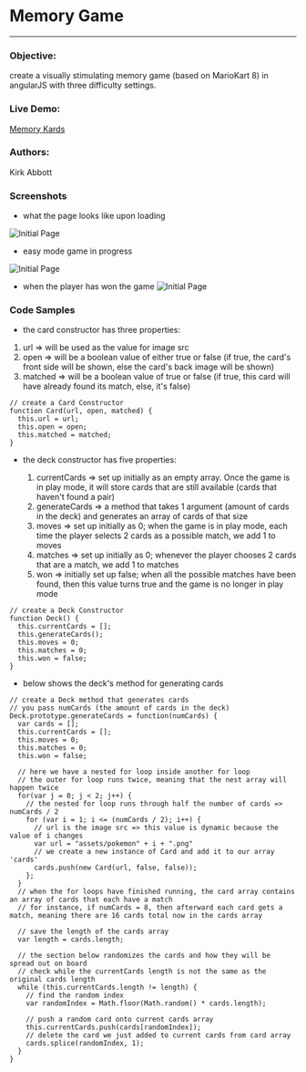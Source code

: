 # Memory Game
 ---
 ### Objective:
create a visually stimulating memory game (based on MarioKart 8) in angularJS with three difficulty settings.


 ### Live Demo:
[Memory Kards](http://kirkabbott.com/memorygame/ "MemoryKards")

 ### Authors:

 Kirk Abbott
### Screenshots
 * what the page looks like upon loading


 ![Initial Page](assets/memhome.png)

* easy mode game in progress

![Initial Page](assets/meminprogress.png)

* when the player has won the game
![Initial Page](assets/memwon.png)

 ### Code Samples


* the card constructor has three properties:

1. url => will be used as the value for image src
2. open => will be a boolean value of either true or false (if true, the card's front side will be shown, else the card's back image will be shown)
3. matched => will be a boolean value of true or false (if true, this card will have already found its match, else, it's false)
```
// create a Card Constructor
function Card(url, open, matched) {
  this.url = url;
  this.open = open;
  this.matched = matched;
}
 ```
* the deck constructor has five properties:

  1. currentCards => set up initially as an empty array. Once the game is in play mode, it will store cards that are still available (cards that haven't found a pair)
  2. generateCards => a method that takes 1 argument (amount of cards in the deck) and generates an array of cards of that size
  3. moves => set up initially as 0; when the game is in play mode, each time the player selects 2 cards as a possible match, we add 1 to moves
  4. matches => set up initially as 0; whenever the player chooses 2 cards that are a match, we add 1 to matches
  5. won => initially set up false; when all the possible matches have been found, then this value turns true and the game is no longer in play mode
```
// create a Deck Constructor
function Deck() {
  this.currentCards = [];
  this.generateCards();
  this.moves = 0;
  this.matches = 0;
  this.won = false;
}
 ```

* below shows the deck's method for generating cards
```
// create a Deck method that generates cards
// you pass numCards (the amount of cards in the deck)
Deck.prototype.generateCards = function(numCards) {
  var cards = [];
  this.currentCards = [];
  this.moves = 0;
  this.matches = 0;
  this.won = false;

  // here we have a nested for loop inside another for loop
  // the outer for loop runs twice, meaning that the nest array will happen twice
  for(var j = 0; j < 2; j++) {
    // the nested for loop runs through half the number of cards => numCards / 2
    for (var i = 1; i <= (numCards / 2); i++) {
      // url is the image src => this value is dynamic because the value of i changes
      var url = "assets/pokemon" + i + ".png"
      // we create a new instance of Card and add it to our array 'cards'
      cards.push(new Card(url, false, false));
    };
  }
  // when the for loops have finished running, the card array contains an array of cards that each have a match
  // for instance, if numCards = 8, then afterward each card gets a match, meaning there are 16 cards total now in the cards array

  // save the length of the cards array
  var length = cards.length;

  // the section below randomizes the cards and how they will be spread out on board
  // check while the currentCards length is not the same as the original cards length
  while (this.currentCards.length != length) {
    // find the random index
    var randomIndex = Math.floor(Math.random() * cards.length);

    // push a random card onto current cards array
    this.currentCards.push(cards[randomIndex]);
    // delete the card we just added to current cards from card array
    cards.splice(randomIndex, 1);
  }
}
 ```
